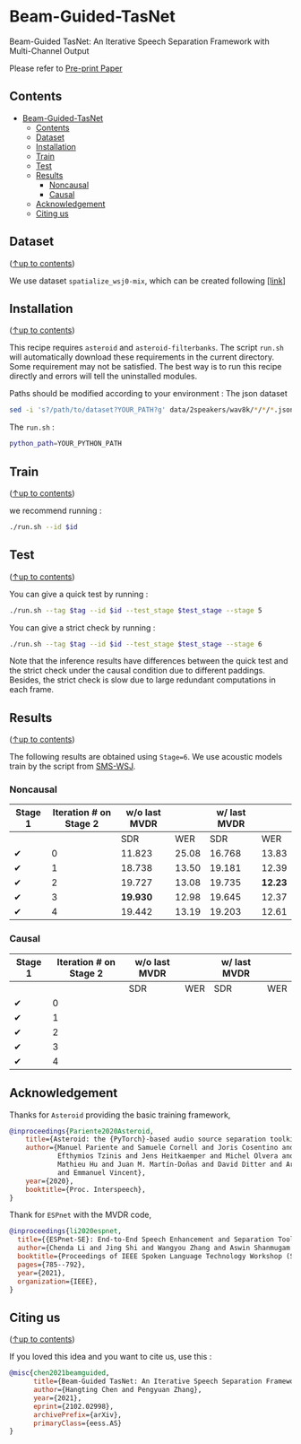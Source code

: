 # Beam-Guided-TasNet
Beam-Guided TasNet: An Iterative Speech Separation Framework with Multi-Channel Output

Please refer to [Pre-print Paper](https://arxiv.org/abs/2102.02998) 

## Contents
- [Beam-Guided-TasNet](#beam-guided-tasnet)
  - [Contents](#contents)
  - [Dataset](#dataset)
  - [Installation](#installation)
  - [Train](#train)
  - [Test](#test)
  - [Results](#results)
    - [Noncausal](#noncausal)
    - [Causal](#causal)
  - [Acknowledgement](#acknowledgement)
  - [Citing us](#citing-us)

## Dataset
([↑up to contents](#contents))

We use dataset `spatialize_wsj0-mix`, which can be created following [[link]](https://www.merl.com/demos/deep-clustering)

## Installation
([↑up to contents](#contents))

This recipe requires `asteroid` and `asteroid-filterbanks`. 
The script `run.sh` will automatically download these requirements in the current directory. Some requirement may not be satisfied. The best way is to run this recipe directly and errors will tell the uninstalled modules.

Paths should be modified according to your environment : 
The json dataset
```bash
sed -i 's?/path/to/dataset?YOUR_PATH?g' data/2speakers/wav8k/*/*/*.json
```
The `run.sh` :
```bash
python_path=YOUR_PYTHON_PATH
```

## Train
([↑up to contents](#contents))

we recommend running :
```bash
./run.sh --id $id 
```

## Test
([↑up to contents](#contents))

You can give a quick test by running :
```bash
./run.sh --tag $tag --id $id --test_stage $test_stage --stage 5
```
You can give a strict check by running :
```bash
./run.sh --tag $tag --id $id --test_stage $test_stage --stage 6
```
Note that the inference results have differences between the quick test and the strict check under the causal condition due to different paddings. Besides, the strict check is slow due to large redundant computations in each frame.

## Results
([↑up to contents](#contents))

The following results are obtained using `Stage=6`. We use acoustic models train by the script from [SMS-WSJ](https://github.com/fgnt/sms_wsj).

### Noncausal
| Stage 1 | Iteration # on Stage 2 | w/o last MVDR |     | w/ last MVDR |     |
|---------|------------------------|---------------|-----|--------------|-----|
|         |                        | SDR           | WER | SDR          | WER |
| ✔ | 0 | 11.823 | 25.08 | 16.768 | 13.83 |
| ✔ | 1 | 18.738 | 13.50 | 19.181 | 12.39 |
| ✔ | 2 | 19.727 | 13.08 | 19.735 | **12.23** |
| ✔ | 3 | **19.930** | 12.98 | 19.645 | 12.37 |
| ✔ | 4 | 19.442 | 13.19 | 19.203 | 12.61 |

### Causal
| Stage 1 | Iteration # on Stage 2 | w/o last MVDR |     | w/ last MVDR |     |
|---------|------------------------|---------------|-----|--------------|-----|
|         |                        | SDR           | WER | SDR          | WER |
| ✔ | 0 |  |  |  |  |
| ✔ | 1 |  |  |  |  |
| ✔ | 2 |  |  |  |  |
| ✔ | 3 |  |  |  |  |
| ✔ | 4 |  |  |  |  |

## Acknowledgement
Thanks for `Asteroid` providing the basic training framework,
```BibTex
@inproceedings{Pariente2020Asteroid,
    title={Asteroid: the {PyTorch}-based audio source separation toolkit for researchers},
    author={Manuel Pariente and Samuele Cornell and Joris Cosentino and Sunit Sivasankaran and
            Efthymios Tzinis and Jens Heitkaemper and Michel Olvera and Fabian-Robert Stöter and
            Mathieu Hu and Juan M. Martín-Doñas and David Ditter and Ariel Frank and Antoine Deleforge
            and Emmanuel Vincent},
    year={2020},
    booktitle={Proc. Interspeech},
}
```
Thank for `ESPnet` with the MVDR code,
```BibTex
@inproceedings{li2020espnet,
  title={{ESPnet-SE}: End-to-End Speech Enhancement and Separation Toolkit Designed for {ASR} Integration},
  author={Chenda Li and Jing Shi and Wangyou Zhang and Aswin Shanmugam Subramanian and Xuankai Chang and Naoyuki Kamo and Moto Hira and Tomoki Hayashi and Christoph Boeddeker and Zhuo Chen and Shinji Watanabe},
  booktitle={Proceedings of IEEE Spoken Language Technology Workshop (SLT)},
  pages={785--792},
  year={2021},
  organization={IEEE},
}
```

## Citing us
([↑up to contents](#contents))

If you loved this idea and you want to cite us, use this :
```BibTex
@misc{chen2021beamguided,
      title={Beam-Guided TasNet: An Iterative Speech Separation Framework with Multi-Channel Output}, 
      author={Hangting Chen and Pengyuan Zhang},
      year={2021},
      eprint={2102.02998},
      archivePrefix={arXiv},
      primaryClass={eess.AS}
}
```
